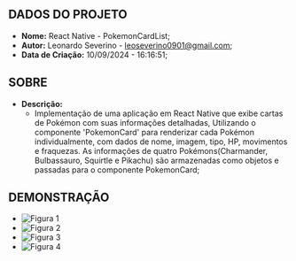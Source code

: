 ## DADOS DO PROJETO
- **Nome:** React Native - PokemonCardList; 
- **Autor:** Leonardo Severino - leoseverino0901@gmail.com;
- **Data de Criação:** 10/09/2024 - 16:16:51;
    
## SOBRE
- **Descrição:**
  - Implementação de uma aplicação em React Native que exibe cartas de Pokémon com suas informações detalhadas, Utilizando o componente 'PokemonCard' para renderizar cada Pokémon individualmente, com dados de nome, imagem, tipo, HP, movimentos e fraquezas. As informações de quatro Pokémons(Charmander, Bulbassauro, Squirtle e Pikachu) são armazenadas como objetos e passadas para o componente PokemonCard;

## DEMONSTRAÇÃO
- ![Figura 1](https://github.com/SEVERINO-0901/POKEMON_CARD_LIST-React_Native/blob/main/Screenshots/WhatsApp%20Image%202024-09-10%20at%2016.27.19.jpeg)
- ![Figura 2](https://github.com/SEVERINO-0901/POKEMON_CARD_LIST-React_Native/blob/main/Screenshots/WhatsApp%20Image%202024-09-10%20at%2016.27.19(1).jpeg)
- ![Figura 3](https://github.com/SEVERINO-0901/POKEMON_CARD_LIST-React_Native/blob/main/Screenshots/WhatsApp%20Image%202024-09-10%20at%2016.27.20.jpeg)
- ![Figura 4](https://github.com/SEVERINO-0901/POKEMON_CARD_LIST-React_Native/blob/main/Screenshots/WhatsApp%20Image%202024-09-10%20at%2016.27.20(1).jpeg)

